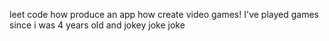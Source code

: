leet code
how produce an app
how create video games!
I've played games since i was 4 years old and jokey joke joke 
